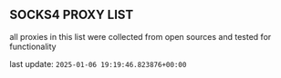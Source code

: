 ## SOCKS4 PROXY LIST

all proxies in this list were collected from open sources and tested for functionality

last update: `2025-01-06 19:19:46.823876+00:00`